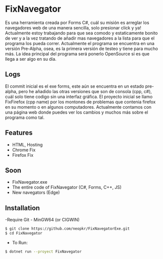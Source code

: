 # FixNavegator
Es una herramienta creada por Forms C#, cuál su misión es arreglar los navegadores web de una manera sencilla, solo presionar click y ya!
Actualmente estoy trabajando para que sea comodo y estaticamente bonito de ver y a la vez tratando de añadir mas navegadores a la lista para que el programa los pueda correr.
Actualmente el programa se encuentra en una versión Pre-Alpha, osea, es la primera versión de testeo y tiene para mucho más. La idea principal del programa será ponerlo OpenSource si es que llega a ser algo en su día.

## Logs
El commit inicial es el exe forms, este aún se encuentra en un estado pre-alpha, pero he añadido las otras versiones que son de consola (cpp, c#), cuál solo tiene codigo sin una interfaz gráfica. El proyecto inicial se llamo FixFirefox (cpp name) por los montones de problemas que contenia firefox en su momento o en algunos computadores.
Actualmente contamos con una página web donde puedes ver los cambios y muchos más sobre el programa como tal.

## Features
  - HTML, Hosting
  - Chrome Fix
  - Firefox Fix
  
## Soon
  - FixNavegator.exe
  - The entire code of FixNavegator (C#, Forms, C++, JS)
  - New navegators (Edge)
  
## Installation
-Require Git - MinGW64 (or CIGWIN)
```sh
$ git clone https://github.com/neopkr/FixNavegatorExe.git
$ cd FixNavegator
```
- To Run:
```sh
$ dotnet run --proyect FixNavegator
```

